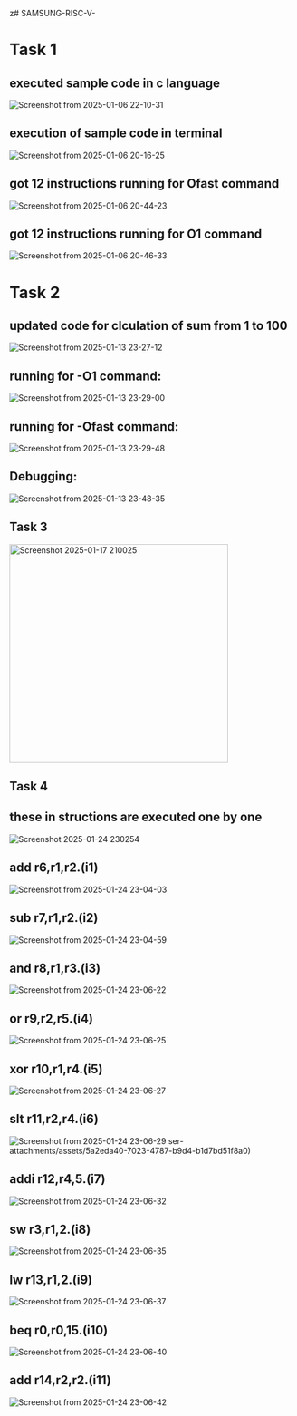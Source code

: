 z# SAMSUNG-RISC-V-
# Task 1
## executed sample code in c language
![Screenshot from 2025-01-06 22-10-31](https://github.com/user-attachments/assets/fd75e410-730f-4071-b8b9-a5381ffd054b)

## execution of sample code in terminal
![Screenshot from 2025-01-06 20-16-25](https://github.com/user-attachments/assets/8295a5b7-87ee-409f-9544-034522c18032)

## got 12 instructions running for Ofast command
![Screenshot from 2025-01-06 20-44-23](https://github.com/user-attachments/assets/a172356f-8396-4994-a4ec-2fd04a58bfdb)

## got 12 instructions running for O1 command
![Screenshot from 2025-01-06 20-46-33](https://github.com/user-attachments/assets/82dc171f-7d4d-467f-a721-1d8a37c5e6c2)

# Task 2
## updated code for clculation of sum from 1 to 100
![Screenshot from 2025-01-13 23-27-12](https://github.com/user-attachments/assets/c87712d8-b41a-4c4c-821d-7de942e878de)

## running for -O1 command:
![Screenshot from 2025-01-13 23-29-00](https://github.com/user-attachments/assets/f39ff5f3-e248-4830-94b7-f5edd5cb17e9)

## running for -Ofast command:
![Screenshot from 2025-01-13 23-29-48](https://github.com/user-attachments/assets/5f12c53c-51eb-40ae-860b-214b1b5c6799)

## Debugging:
![Screenshot from 2025-01-13 23-48-35](https://github.com/user-attachments/assets/697ff672-fb43-4302-8cc6-0ca3e838956b)

## Task 3
<img width="386" alt="Screenshot 2025-01-17 210025" src="https://github.com/user-attachments/assets/d0355652-95ba-4c9b-a21e-3ffa149d0fcd" />

## Task 4
## these in structions are executed one by one
![Screenshot 2025-01-24 230254](https://github.com/user-attachments/assets/e8584c07-11d3-41f2-bb83-7860914651d9)

## add r6,r1,r2.(i1)
![Screenshot from 2025-01-24 23-04-03](https://github.com/user-attachments/assets/c565cb2c-2dc3-43a5-afa5-d60ab82def71)
## sub r7,r1,r2.(i2)
![Screenshot from 2025-01-24 23-04-59](https://github.com/user-attachments/assets/47c61db1-7f4c-46ad-b1ce-80a38867a0cf)
## and r8,r1,r3.(i3)
![Screenshot from 2025-01-24 23-06-22](https://github.com/user-attachments/assets/ba791737-e024-40a9-a77c-7c8aa9e037ac)
## or r9,r2,r5.(i4)
![Screenshot from 2025-01-24 23-06-25](https://github.com/user-attachments/assets/2998f4c3-8f23-423a-978b-181251c090ab)
## xor r10,r1,r4.(i5)
![Screenshot from 2025-01-24 23-06-27](https://github.com/user-attachments/assets/c919ada5-a739-4e43-975a-415c3dd563a4)
## slt r11,r2,r4.(i6)
![Screenshot from 2025-01-24 23-06-29](https://github.com/user-attachments/assets/ea64fd79-9188-48db-9633-5ba44f03b211)
ser-attachments/assets/5a2eda40-7023-4787-b9d4-b1d7bd51f8a0)
## addi r12,r4,5.(i7)
![Screenshot from 2025-01-24 23-06-32](https://github.com/user-attachments/assets/cc2404dd-d9ad-4cb2-959e-33b121c19090)
## sw r3,r1,2.(i8)
![Screenshot from 2025-01-24 23-06-35](https://github.com/user-attachments/assets/01383c8f-91d2-44d7-89ca-76ac28e9e2c6)
## lw r13,r1,2.(i9)
![Screenshot from 2025-01-24 23-06-37](https://github.com/user-attachments/assets/9dc50249-ca06-48e0-8e18-d2fd7d931903)
## beq r0,r0,15.(i10)
![Screenshot from 2025-01-24 23-06-40](https://github.com/user-attachments/assets/f0c04d45-6c4d-498e-a68a-8958df7158dd)
## add r14,r2,r2.(i11)
![Screenshot from 2025-01-24 23-06-42](https://github.com/user-attachments/assets/38a14de6-f5c3-4e08-92c6-702a62adb7da)

